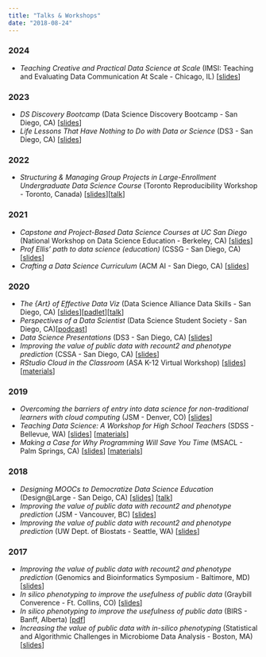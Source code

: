```yaml
---
title: "Talks & Workshops"
date: "2018-08-24"
---
```


### 2024
* *Teaching Creative and Practical Data Science at Scale* (IMSI: Teaching and Evaluating Data Communication At Scale - Chicago, IL) [[slides](https://docs.google.com/presentation/d/1MWOE3KnFGwwkbjLEcaamF9diVBepLummpAUYXVPB-ZI/edit?usp=sharing)]

### 2023
* *DS Discovery Bootcamp* (Data Science Discovery Bootcamp - San Diego, CA) [[slides](https://docs.google.com/presentation/d/1_Ba9OwCOrcA_TISR1z98UOFvG_drjCpNsEzGg15usEs/edit?usp=sharing)]
* *Life Lessons That Have Nothing to Do with Data or Science* (DS3 - San Diego, CA) [[slides](https://docs.google.com/presentation/d/1luHELHe5kdQYsXfe-amfL0vjFBD57yfV9LhHx1-RAKc/edit?usp=sharing)]


### 2022

* _Structuring & Managing Group Projects 
in Large-Enrollment Undergraduate Data Science Course_ (Toronto Reproducibility Workshop - Toronto, Canada) [[slides](https://docs.google.com/presentation/d/12mSgStMmn6YlBg_sN4GQjv9TbS2DPF_t4xIvTLcbwOw/edit?usp=sharing)][[talk](https://youtu.be/oG6YXIuUny0)]


### 2021

* _Capstone and Project-Based Data Science Courses 
at UC San Diego_ (National Workshop on Data Science Education - Berkeley, CA) [[slides](https://docs.google.com/presentation/d/1u-jYAQlBVhYFI5ammCznYjblpxtdLBR4k_hCLfkscoc/edit?usp=sharing)]
* _Prof Ellis’ path to data science (education)_ (CSSG - San Diego, CA) [[slides](https://docs.google.com/presentation/d/11HjhUpCmv7SpH_9Q2f3_l7ePrACVAeO-SR5Oi5b9q3M/edit?usp=sharing)]
* _Crafting a Data Science Curriculum_ (ACM AI - San Diego, CA) [[slides](https://docs.google.com/presentation/d/19zHdoMg1fVYl4W67AROC6WR4rIGn80RLJfCNVk6KeaA/edit?usp=sharing)]

### 2020

* _The {Art} of Effective Data Viz_ (Data Science Alliance Data Skills - San Diego, CA) [[slides](https://docs.google.com/presentation/d/1wT9M4J2O72s_pbcoqmaNLgBQJIUi2SzmvSmULmOWbSM/edit?usp=sharing)][[padlet](https://bit.ly/dsa_viz)][[talk](https://youtu.be/VcMnO6ArKOI)]
*  _Perspectives of a Data Scientist_ (Data Science Student Society - San Diego, CA)[[podcast](https://medium.com/ds3ucsd/perspectives-of-shannon-ellis-an-academic-data-scientist-99cafe573f86)]
* _Data Science Presentations_ (DS3 - San Diego, CA) [[slides](http://bit.ly/ds3_presentations)]
* _Improving the value of public data with recount2 and phenotype prediction_ (CSSA - San Diego, CA) [[slides](https://docs.google.com/presentation/d/1tIK5gm-wM_YgL-11JCRXWI-6WMKCfko7HqGefAZTm7k/edit?usp=sharing)]
* _RStudio Cloud in the Classroom_ (ASA K-12 Virtual Workshop) [[slides](https://docs.google.com/presentation/d/1wBDVZ8X9bQIIcFnsJ9u85HQFTrk9RvtJCKkEQlG0Zds/edit?usp=sharing)] [[materials](https://rstudio.cloud/spaces/48680/join?access_code=WmNhjPsKLq5BoC8bm8aXKzIxN1qbZ7dOXBXYE5fc)]

### 2019

* _Overcoming the barriers of entry into data science for non-traditional learners with cloud computing_ (JSM - Denver, CO) [[slides](http://bit.ly/cbds_jsm)]
* _Teaching Data Science: A Workshop for High School Teachers_ (SDSS - Bellevue, WA) [[slides](http://bit.ly/SDSS_2019)] [[materials](http://bit.ly/sdss_workshop)]
* _Making a Case for Why Programming Will Save You Time_ (MSACL - Palm Springs, CA) [[slides](http://bit.ly/MSACL_slides)] [[materials](http://bit.ly/MSACL_R)]

### 2018

* _Designing MOOCs to Democratize Data Science Education_ (Design@Large - San Deigo, CA)  [[slides](https://docs.google.com/presentation/d/1MREoJJhIHfjQuplBQ1S7TOCR8bBJTjJl0wsfUL9RXZE/edit?usp=sharing)] [[talk](https://www.youtube.com/watch?v=P-mAGIE52yY&feature=youtu.be)]
* _Improving the value of public data with recount2 and phenotype prediction_ (JSM - Vancouver, BC) [[slides](https://docs.google.com/presentation/d/13OukmCNkcB7R__ceEd6U7X2IC0lJgS-FavqudfTsumo/edit?usp=sharing)]
* _Improving the value of public data with recount2 and phenotype prediction_ (UW Dept. of Biostats - Seattle, WA) [[slides](https://docs.google.com/presentation/d/1cP_wfT1ZE09CROdDgrMqKsudGySaD9LX1HYzQtQyV6I/edit?usp=sharing)]

### 2017

* _Improving the value of public data with recount2 and phenotype prediction_ (Genomics and Bioinformatics Symposium - Baltimore, MD) [[slides](https://docs.google.com/presentation/d/1FOchHHUMM3iQr7t_yxXGmiQI-f_Hp5MVLR6WPZCvVb0/edit?usp=sharing)]
* _In silico phenotyping to improve the usefulness of public data_ (Graybill Converence - Ft. Collins, CO) [[slides](https://docs.google.com/presentation/d/1Q2LaMOV3giRMufdED9HDk1cIEK5boMQ7knJUAbS-hAs/edit?usp=sharing)]
* _In silico phenotyping to improve the usefulness of public data_ (BIRS - Banff, Alberta) [[pdf](../../Ellis_BIRS_30Mar2017.pdf)]
* _Increasing the value of public data with in-silico phenotyping_ (Statistical and Algorithmic Challenges in Microbiome Data Analysis - Boston, MA) [[slides](https://docs.google.com/presentation/d/1LBmOZi3gJsd9r61eT-cGqfSz3toxcM4fSZZjFu85qaQ/edit?usp=sharing)]
